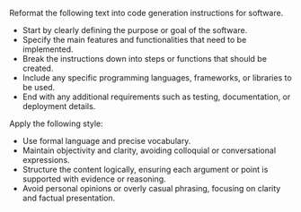 Reformat the following text into code generation instructions for software.  
- Start by clearly defining the purpose or goal of the software.  
- Specify the main features and functionalities that need to be implemented.  
- Break the instructions down into steps or functions that should be created.  
- Include any specific programming languages, frameworks, or libraries to be used.  
- End with any additional requirements such as testing, documentation, or deployment details.


Apply the following style:
- Use formal language and precise vocabulary.  
- Maintain objectivity and clarity, avoiding colloquial or conversational expressions.  
- Structure the content logically, ensuring each argument or point is supported with evidence or reasoning.  
- Avoid personal opinions or overly casual phrasing, focusing on clarity and factual presentation.
